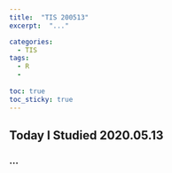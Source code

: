 ```yaml
---
title:  "TIS 200513"
excerpt:  "..."

categories:
  - TIS
tags:
  - R
  - 
  
toc: true
toc_sticky: true
---
```


## Today I Studied 2020.05.13

### ...
